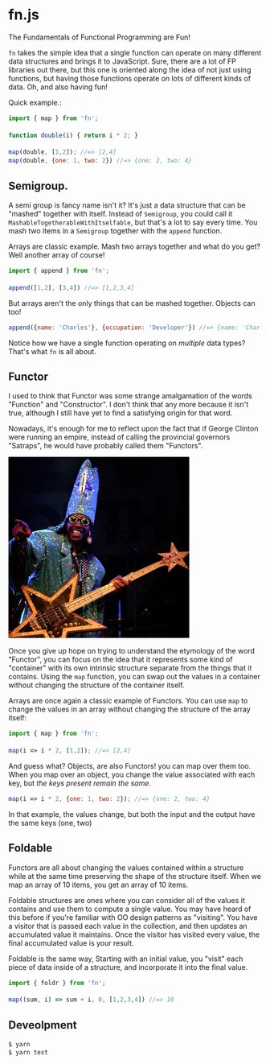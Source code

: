 # fn.js

The Fundamentals of Functional Programming are Fun!


`fn` takes the simple idea that a single function can operate on many
different data structures and brings it to JavaScript. Sure, there
are a lot of FP libraries out there, but this one is oriented along
the idea of not just using functions, but having those functions
operate on lots of different kinds of data. Oh, and also having fun!

Quick example.:

``` javascript
import { map } from 'fn';

function double(i) { return i * 2; }

map(double, [1,2]); //=> [2,4]
map(double, {one: 1, two: 2}) //=> {one: 2, two: 4}
```



## Semigroup.

A semi group is fancy name isn't it? It's just a data structure that
can be "mashed" together with itself. Instead of `Semigroup`, you
could call it `MashableTogetherableWithItselfable`, but that's a lot
to say every time. You mash two items in a `Semigroup` together with
the `append` function.

Arrays are classic example. Mash two arrays together and what do you
get? Well another array of course!

``` javascript
import { append } from 'fn';

append([1,2], [3,4]) //=> [1,2,3,4]

```

But arrays aren't the only things that can be mashed together. Objects
can too!

``` javascript
append({name: 'Charles'}, {occupation: 'Developer'}) //=> {name: 'Charles', occupation: 'Developer'}
```

Notice how we have a single function operating on _multiple_ data
types? That's what `fn` is all about.

## Functor

I used to think that Functor was some strange amalgamation of the words
"Function" and "Constructor". I don't think that any more because it
isn't true, although I still have yet to find a satisfying origin for
that word.

Nowadays, it's enough for me to reflect upon the fact that if George
Clinton were running an empire, instead of calling the provincial
governors "Satraps", he would have probably called them "Functors".

![Bootsy](bootsy.jpg)

Once you give up hope on trying to understand the etymology of the
word "Functor", you can focus on the idea that it represents some
kind of "container" with its own intrinsic structure separate from
the things that it contains. Using the `map` function, you can swap
out the values in a container without changing the structure of the
container itself.

Arrays are once again a classic example of Functors. You can use `map`
to change the values in an array without changing the structure of the
array itself:

``` javascript
import { map } from 'fn';

map(i => i * 2, [1,2]); //=> [2,4]
```

And guess what? Objects, are also Functors! you can map over
them too. When you map over an object, you change the value associated
with each key, but _the keys present remain the same_.

``` javascript
map(i => i * 2, {one: 1, two: 2}); //=> {one: 2, two: 4}
```

In that example, the values change, but both the input and the output
have the same keys (one, two)

## Foldable

Functors are all about changing the values contained within a
structure while at the same time preserving the shape of the structure
itself. When we map an array of 10 items, you get an array of 10
items.

Foldable structures are ones where you can consider all of the values it
contains and use them to compute a single value. You may have heard of
this before if you're familiar with OO design patterns as "visiting".
You have a visitor that is passed each value in the collection, and
then updates an accumulated value it maintains. Once the visitor has
visited every value, the final accumulated value is your result.

Foldable is the same way, Starting with an initial value, you "visit"
each piece of data inside of a  structure, and incorporate it into the
final value.

``` javascript
import { foldr } from 'fn';

map((sum, i) => sum + i, 0, [1,2,3,4]) //=> 10
```

## Deveolpment

```
$ yarn
$ yarn test
```
